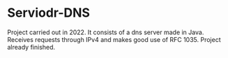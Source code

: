 # Serviodr-DNS
Project carried out in 2022. It consists of a dns server made in Java. Receives requests through IPv4 and makes good use of RFC 1035. Project already finished.
